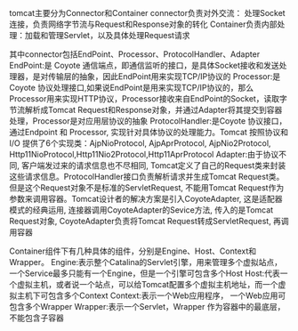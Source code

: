 tomcat主要分为Connector和Container
connector负责对外交流： 处理Socket连接，负责⽹络字节流与Request和Response对象的转化
Container负责内部处理：加载和管理Servlet，以及具体处理Request请求

其中connector包括EndPoint、Processor、ProtocolHandler、Adapter
EndPoint:是 Coyote 通信端点，即通信监听的接⼝，是具体Socket接收和发送处理器，是对传输层的抽象，因此EndPoint⽤来实现TCP/IP协议的
Processor:是Coyote 协议处理接⼝,如果说EndPoint是⽤来实现TCP/IP协议的，那么Processor⽤来实现HTTP协议，Processor接收来⾃EndPoint的Socket，读取字节流解析成Tomcat Request和Response对象，并通过Adapter将其提交到容器处理，Processor是对应⽤层协议的抽象
ProtocolHandler:是Coyote 协议接⼝， 通过Endpoint 和 Processor, 实现针对具体协议的处理能⼒。Tomcat 按照协议和I/O 提供了6个实现类：AjpNioProtocol, AjpAprProtocol, AjpNio2Protocol, Http11NioProtocol,Http11Nio2Protocol,Http11AprProtocol
Adapter:由于协议不同, 客户端发过来的请求信息也不尽相同, Tomcat定义了⾃⼰的Request类来封装这些请求信息。ProtocolHandler接⼝负责解析请求并⽣成Tomcat Request类。但是这个Request对象不是标准的ServletRequest, 不能⽤Tomcat Request作为参数来调⽤容器。Tomcat设计者的解决⽅案是引⼊CoyoteAdapter, 这是适配器模式的经典运⽤, 连接器调⽤CoyoteAdapter的Sevice⽅法, 传⼊的是Tomcat Request对象, CoyoteAdapter负责将Tomcat Request转成ServletRequest, 再调⽤容器

Container组件下有⼏种具体的组件，分别是Engine、Host、Context和Wrapper。
Engine:表示整个Catalina的Servlet引擎，⽤来管理多个虚拟站点，⼀个Service最多只能有⼀个Engine，但是⼀个引擎可包含多个Host
Host:代表⼀个虚拟主机，或者说⼀个站点，可以给Tomcat配置多个虚拟主机地址，⽽⼀个虚拟主机下可包含多个Context
Context:表示⼀个Web应⽤程序， ⼀个Web应⽤可包含多个Wrapper
Wrapper:表示⼀个Servlet，Wrapper 作为容器中的最底层，不能包含⼦容器